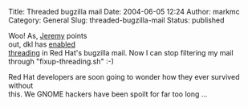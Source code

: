 Title: Threaded bugzilla mail
Date: 2004-06-05 12:24
Author: markmc
Category: General
Slug: threaded-bugzilla-mail
Status: published

Woo! As, [Jeremy](http://www.livejournal.com/users/katzj/) points  
out, dkl has [enabled  
threading](https://bugzilla.redhat.com/bugzilla/show_bug.cgi?id=125335)
in Red Hat's bugzilla mail. Now I can stop filtering my mail  
through "fixup-threading.sh" :-)

Red Hat developers are soon going to wonder how they ever survived
without  
this. We GNOME hackers have been spoilt for far too long ...
